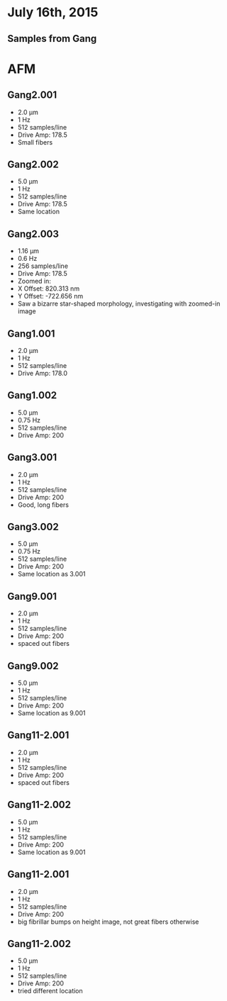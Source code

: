 # July 16th, 2015

## Samples from Gang

# AFM
## Gang2.001
* 2.0 µm
* 1 Hz
* 512 samples/line
* Drive Amp: 178.5
* Small fibers

## Gang2.002
* 5.0 µm
* 1 Hz
* 512 samples/line
* Drive Amp: 178.5
* Same location

## Gang2.003
* 1.16 µm
* 0.6 Hz
* 256 samples/line
* Drive Amp: 178.5
* Zoomed in:
* X Offset: 820.313 nm
* Y Offset: -722.656 nm
* Saw a bizarre star-shaped morphology, investigating with zoomed-in image

## Gang1.001
* 2.0 µm
* 1 Hz
* 512 samples/line
* Drive Amp: 178.0

## Gang1.002
* 5.0 µm
* 0.75 Hz
* 512 samples/line
* Drive Amp: 200

## Gang3.001
* 2.0 µm
* 1 Hz
* 512 samples/line
* Drive Amp: 200
* Good, long fibers

## Gang3.002
* 5.0 µm
* 0.75 Hz
* 512 samples/line
* Drive Amp: 200
* Same location as 3.001

## Gang9.001
* 2.0 µm
* 1 Hz
* 512 samples/line
* Drive Amp: 200
* spaced out fibers

## Gang9.002
* 5.0 µm
* 1 Hz
* 512 samples/line
* Drive Amp: 200
* Same location as 9.001

## Gang11-2.001
* 2.0 µm
* 1 Hz
* 512 samples/line
* Drive Amp: 200
* spaced out fibers

## Gang11-2.002
* 5.0 µm
* 1 Hz
* 512 samples/line
* Drive Amp: 200
* Same location as 9.001

## Gang11-2.001
* 2.0 µm
* 1 Hz
* 512 samples/line
* Drive Amp: 200
* big fibrillar bumps on height image, not great fibers otherwise

## Gang11-2.002
* 5.0 µm
* 1 Hz
* 512 samples/line
* Drive Amp: 200
* tried different location
